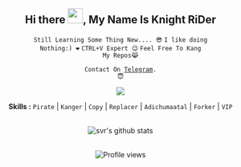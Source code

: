 <div align="center">
<h2>Hi there <img src="https://github.com/svr666/svr666/blob/master/gifs/Hi.gif" width="30px">, My Name Is Knight RiDer</h2>

<div align="center" width="50">

<code>Still Learning Some Thing New.... 😎</code>
<code>I like doing Nothing:) ❤</code>
<code>CTRL+V Expert 😉</code>
<code>Feel Free To Kang My Repos😹</code>

<code>Contact On <a href="https://t.me/RiDerOO7">Telegram</a>. 😇</code>

![](https://media.giphy.com/media/836HiJc7pgzy8iNXCn/giphy.gif)

<b>Skills :</b> <code>Pirate</code> | <code>Kanger</code> | <code>Copy</code> | <code>Replacer</code> | <code>Adichumaatal</code> | <code>Forker</code> | <code>VIP</code>

<br><img src="https://github-readme-stats.vercel.app/api?username=Hashimkp&hide=prs,issues&show_icons=true&title_color=56ec99&text_color=ececec&icon_color=00ffba&bg_color=2c2a2a" alt="svr's github stats">

<br><img src="https://gpvc.arturio.dev/Hashimkp" alt="Profile views">

</div>

